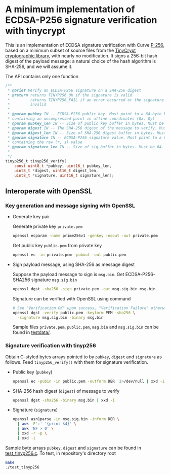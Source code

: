 # A minimum implementation of ECDSA-P256 signature verification with tinycrypt

This is an implementation of ECDSA signature verification with Curve
[P-256](https://nvlpubs.nist.gov/nistpubs/SpecialPublications/NIST.SP.800-186.pdf),
based on a minimum subset of source files from the [TinyCrypt cryptographic
library](https://github.com/intel/tinycrypt), with nearly no modification. It
signs a 256-bit hash digest of the payload message: a natural choice of the hash
algorithm is SHA-256, and we will assume it.

The API contains only one function

```c
/**
 * @brief Verify an ECDSA-P256 signature on a SHA-256 digest
 * @return returns TINYP256_OK if the signature is valid
 *         returns TINYP256_FAIL if an error occurred or the signature is
 *         invalid
 *
 * @param pubkey IN -- ECDSA-P256 public key. Must point to a 64-byte buffer
 * containing an uncompressed point in affine coordinates (Qx, Qy)
 * @param pubkey_len IN -- Size of public key buffer in bytes. Must be 64.
 * @param digest IN -- The SHA-256 digest of the message to verify. Must point to a 32-byte buffer.
 * @param digest_len IN -- Size of SHA-256 digest buffer in bytes. Must be 32.
 * @param signature IN -- ECDSA-P256 signature value. Must point to a 64-byte buffer
 * containing the raw (r, s) value
 * @param signature_len IN -- Size of sig buffer in bytes. Must be 64.
 *
 */
tinyp256_t tinyp256_verify(
    const uint8_t *pubkey, uint16_t pubkey_len,
    uint8_t *digest, uint16_t digest_len,
    uint8_t *signature, uint16_t signature_len);
```

## Interoperate with OpenSSL

### Key generation and message signing with OpenSSL

- Generate key pair

  Generate private key `private.pem`

  ```bash
  openssl ecparam -name prime256v1 -genkey -noout -out private.pem
  ```

  Get public key `public.pem` from private key

  ```bash
  openssl ec -in private.pem -pubout -out public.pem
  ```

- Sign payload message, using SHA-256 as message digest

  Suppose the payload message to sign is `msg.bin`. Get ECDSA-P256-SHA256
  signature `msg.sig.bin`

  ```bash
  openssl dgst -sha256 -sign private.pem -out msg.sig.bin msg.bin
  ```

  Signature can be verified with OpenSSL using command

  ```bash
  # See "Verification OK" upon success, "Verification Failure" otherwise
  openssl dgst -verify public.pem -keyform PEM -sha256 \
    -signature msg.sig.bin -binary msg.bin
  ```

  Sample files `private.pem`, `public.pem`, `msg.bin` and `msg.sig.bin` can be
  found in [testdata/](./testdata/).

### Signature verification with tinyp256

Obtain C-styled bytes arrays pointed to by `pubkey`, `digest` and `signature` as
follows.  Feed `tinyp256_verify()` with them for signature verification.

- Public key (`pubkey`)

  ```bash
  openssl ec -pubin -in public.pem -outform DER  2>/dev/null | xxd -i -s 27
  ```

- SHA-256 hash digest (`digest`) of message to verify

  ```bash
  openssl dgst -sha256 -binary msg.bin | xxd -i
  ```

- Signature (`signature`)

  ```bash
  openssl asn1parse -in msg.sig.bin -inform DER \
    | awk -F':' '{print $4}' \
    | awk 'NF > 0' \
    | xxd -r -p \
    | xxd -i
  ```

Sample byte arrays `pubkey`, `digest` and `signature` can be found in
[test_tinyp256.c](./test_tinyp256.c). To test, in repository's directory root

```bash
make
./test_tinyp256
```
